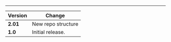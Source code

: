 ---

| Version    | Change                                                    |
| ---------- | --------------------------------------------------------- |
| **2.01**   | New repo structure                                        |
| **1.0**    | Initial release.                                          |
